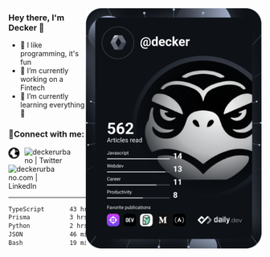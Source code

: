 <a href="https://app.daily.dev/Decker"><img align="right" width="350px" src="https://github.com/decker-dev/decker-dev/blob/master/devcard.svg" alt="Decker Dev Card"/></a>

### Hey there, I'm Decker 👋

- 🌟 I like programming, it's fun
- 🔭 I’m currently working on a Fintech
- 🌱 I’m currently learning everything 🤣

### 📱Connect with me:

[<img align="left" alt="deckerurbano.com" width="22px" src="https://raw.githubusercontent.com/iconic/open-iconic/master/svg/globe.svg" style="margin-right: 10px;" />](https://deckerurbano.com)
[<img align="left" alt="deckerurbano | Twitter" width="100px" src="https://img.shields.io/badge/twitter-%231DA1F2.svg?&style=for-the-badge&logo=twitter&logoColor=white" style="margin-right: 10px;" />](https://twitter.com/deckerurbano)
[<img align="left" alt="deckerurbano.com | LinkedIn" width="100px" src="https://img.shields.io/badge/linkedin-%230077B5.svg?&style=for-the-badge&logo=linkedin&logoColor=white" />](https://linkedin.com/in/deckerurbano)

<br clear="left"/>

---

<div style="text-align: center;">
<!--START_SECTION:waka-->

```txt
TypeScript       43 hrs 4 mins   █████████████████████▒░░░   85.50 %
Prisma           3 hrs 34 mins   █▓░░░░░░░░░░░░░░░░░░░░░░░   07.10 %
Python           2 hrs 4 mins    █░░░░░░░░░░░░░░░░░░░░░░░░   04.12 %
JSON             46 mins         ▒░░░░░░░░░░░░░░░░░░░░░░░░   01.54 %
Bash             19 mins         ░░░░░░░░░░░░░░░░░░░░░░░░░   00.65 %
```

<!--END_SECTION:waka-->
</div>
